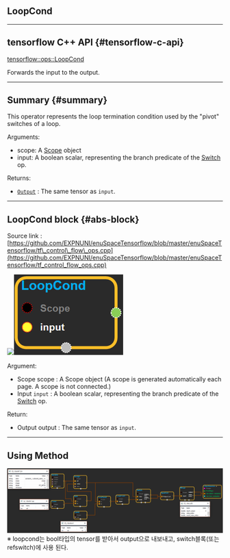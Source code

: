 ## LoopCond

---

## tensorflow C++ API {#tensorflow-c-api}

[tensorflow::ops::LoopCond](https://www.tensorflow.org/api_docs/cc/class/tensorflow/ops/loop-cond.html)

Forwards the input to the output.

---

## Summary {#summary}

This operator represents the loop termination condition used by the "pivot" switches of a loop.

Arguments:

* scope: A [Scope](https://www.tensorflow.org/api_docs/cc/class/tensorflow/scope.html#classtensorflow_1_1_scope) object 
* input: A boolean scalar, representing the branch predicate of the [Switch](https://www.tensorflow.org/api_docs/cc/class/tensorflow/ops/switch.html#classtensorflow_1_1ops_1_1_switch) op.

Returns:

* [`Output`](https://www.tensorflow.org/api_docs/cc/class/tensorflow/output.html#classtensorflow_1_1_output) : The same tensor as `input`.

---

## LoopCond block {#abs-block}

Source link :[https://github.com/EXPNUNI/enuSpaceTensorflow/blob/master/enuSpaceTensorflow/tf\_control\_flow\_ops.cpp](https://github.com/EXPNUNI/enuSpaceTensorflow/blob/master/enuSpaceTensorflow/tf_control_flow_ops.cpp)

![](/assets/tf_control_flow_ops/loopcond1.png)![](/assets/control_flow_ops/loopcond1.png)

Argument:

* Scope scope : A Scope object \(A scope is generated automatically each page. A scope is not connected.\)
* Input `input` :  A boolean scalar, representing the branch predicate of the [Switch](https://www.tensorflow.org/api_docs/cc/class/tensorflow/ops/switch.html#classtensorflow_1_1ops_1_1_switch) op.

Return:

* Output output : The same tensor as `input`.

---

## Using Method

![](/assets/control_flow_ops/loopcond2.png)※ loopcond는 bool타입의 tensor를 받아서 output으로 내보내고, switch블록\(또는 refswitch\)에 사용 된다.

